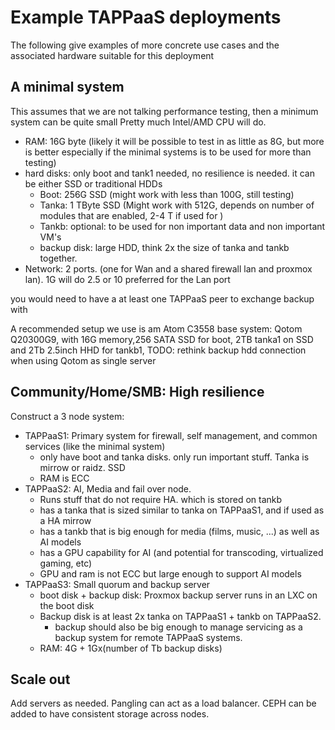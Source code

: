 # Example TAPPaaS deployments

The following give examples of more concrete use cases and the associated hardware suitable for this deployment

## A minimal system

This assumes that we are not talking performance testing, then a minimum system can be quite small
Pretty much Intel/AMD CPU will do. 

- RAM: 16G byte (likely it will be possible to test in as little as 8G, but more is better especially if the minimal systems is to be used for more than testing)
- hard disks: only boot and tank1 needed, no resilience is needed. it can be either SSD or traditional HDDs
  - Boot: 256G SSD (might work with less than 100G, still testing)
  - Tanka: 1 TByte SSD (Might work with 512G, depends on number of modules that are enabled, 2-4 T if used for )
  - Tankb: optional: to be used for non important data and non important VM's 
  - backup disk: large HDD, think 2x the size of tanka and tankb together.
- Network: 2 ports. (one for Wan and a shared firewall lan and proxmox lan). 1G will do 2.5 or 10 preferred for the Lan port

you would need to have a at least one TAPPaaS peer to exchange backup with

A recommended setup we use is am Atom C3558 base system: Qotom Q20300G9, with 16G memory,256 SATA SSD for boot, 2TB tanka1 on SSD and 2Tb 2.5inch HHD for tankb1,
TODO: rethink backup hdd connection when using Qotom as single server

## Community/Home/SMB: High resilience

Construct a 3 node system:

- TAPPaaS1: Primary system for firewall, self management, and common services (like the minimal system)
  - only have boot and tanka disks. only run important stuff. Tanka is mirrow or raidz. SSD
  - RAM is ECC
- TAPPaaS2: AI, Media and fail over node.
  - Runs stuff that do not require HA. which is stored on tankb
  - has a tanka that is sized similar to tanka on TAPPaaS1, and if used as a HA mirrow
  - has a tankb that is big enough for media (films, music, ...) as well as AI models
  - has a GPU capability for AI (and potential for transcoding, virtualized gaming, etc)
  - GPU and ram is not ECC but large enough to support AI models
- TAPPaaS3: Small quorum and backup server
  - boot disk + backup disk: Proxmox backup server runs in an LXC on the boot disk
  - Backup disk is at least 2x tanka on TAPPaaS1 + tankb on TAPPaaS2.
    - backup should also be big enough to manage servicing as a backup system for remote TAPPaaS systems.
  - RAM: 4G + 1Gx(number of Tb backup disks)


## Scale out

Add servers as needed. Pangling can act as a load balancer. CEPH can be added to have consistent storage across nodes. 

